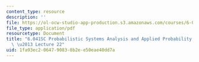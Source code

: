 ```yaml
---
content_type: resource
description: ''
file: https://ol-ocw-studio-app-production.s3.amazonaws.com/courses/6-041sc-probabilistic-systems-analysis-and-applied-probability-fall-2013/1fa93ec2064790838b2ee50eae40dd7a_MIT6_041SCF13_lec22_300k.pdf
file_type: application/pdf
resourcetype: Document
title: "6.041SC Probabilistic Systems Analysis and Applied Probability, Fall 2013Transcript\
  \ \u2013 Lecture 22"
uid: 1fa93ec2-0647-9083-8b2e-e50eae40dd7a
---
```

